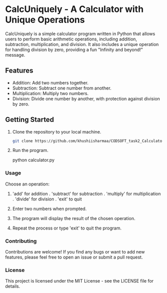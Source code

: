 # CalcUniquely - A Calculator with Unique Operations

CalcUniquely is a simple calculator program written in Python that allows users to perform basic arithmetic operations, including addition, subtraction, multiplication, and division. It also includes a unique operation for handling division by zero, providing a fun "Infinity and beyond!" message.

## Features

- Addition: Add two numbers together.
- Subtraction: Subtract one number from another.
- Multiplication: Multiply two numbers.
- Division: Divide one number by another, with protection against division by zero.

## Getting Started

1. Clone the repository to your local machine.
   ```sh
   git clone https://github.com/khushiisharmaa/CODSOFT_task2_Calculator.git

2. Run the program.

   python calculator.py

### Usage

Choose an operation:

1. 'add' for addition
. 'subtract' for subtraction
. 'multiply' for multiplication
. 'divide' for division
. 'exit' to quit

2. Enter two numbers when prompted.

3. The program will display the result of the chosen operation.

4. Repeat the process or type 'exit' to quit the program.

### Contributing

Contributions are welcome! If you find any bugs or want to add new features, please feel free to open an issue or submit a pull request.

### License

This project is licensed under the MIT License - see the LICENSE file for details.

